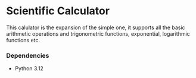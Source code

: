 # Scientific Calculator

This calulator is the expansion of the simple one, it supports all the basic arithmetic operations and trigonometric functions, exponential, logarithmic functions etc.

### Dependencies

* Python 3.12